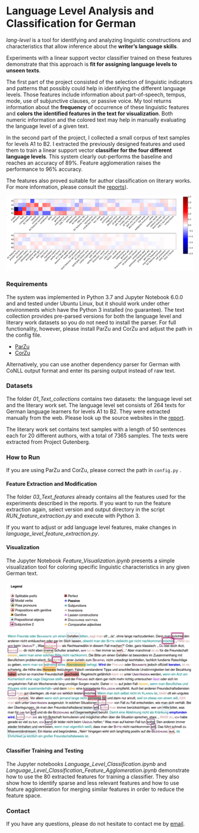 # Language Level Analysis and Classification for German

*lang-level* is a tool for identifying and analyzing linguistic constructions and characteristics that allow inference about the **writer’s language skills**. 

Experiments with a linear support vector classifier trained on these features demonstrate that this approach is **fit for assigning language levels to unseen texts**. 

The first part of the project consisted of the selection of linguistic indicators and patterns that possibly could help in identifying the different language levels. Those features include information about part-of-speech, tempus, mode, use of subjunctive clauses, or passive voice. My tool returns information about the **frequency** of occurrence of these linguistic features and **colors the identified features in the text for visualization**. Both numeric information and the colored text may help in manually evaluating the language level of a given text.

In the second part of the project, I collected a small corpus of text samples for levels A1 to B2. I extracted the previously designed features and used them to train a linear support vector **classifier for the four different language levels**. This system clearly out-performs the baseline and reaches an accuracy of 89%. Feature agglomeration raises the performance to 96% accuracy.

The features also proved suitable for author classification on literary works. For more information, please consult the [reports](04_Reports)).



![feature_coefficients](4_Reports/imgs/feature_coefficients.png)

### Requirements

The system was implemented in Python 3.7 and Jupyter Notebook 6.0.0 and and tested under Ubuntu Linux, but it should work under other environments which have the Python 3 installed (no guarantee). The text collection provides pre-parsed versions for both the language level and literary work datasets so you do not need to install the parser. For full functionality, however, please install ParZu and CorZu and adjust the path in the config file. 

- [ParZu](https://github.com/rsennrich/ParZu)
- [CorZu](https://github.com/dtuggener/CorZu)

Alternatively, you can use another dependency parser for German with CoNLL output format and enter its parsing output instead of raw text.

### Datasets

The folder _01_Text_collections_ contains two datasets: the language level set and the literary work set. The language level set consists of 264 texts for German language learners for levels A1 to B2. They were extracted manually from the web. Please look up the source websites in the [report]([4_Report](4_Reports)/REPORT_JS_Language_Level_Analysis_and_Classification.pdf).

The literary work set contains text samples with a length of 50 sentences each for 20 different authors, with a total of 7365 samples. The texts were extracted from Project Gutenberg.

### How to Run

If you are using ParZu and CorZu, please correct the path in `config.py` .

#### Feature Extraction and Modification

The folder _03_Text_features_ already contains all the features used for the experiments described in the reports. If you want to run the feature extraction again, select version and output directory in the script _RUN_feature_extraction.py_ and execute with Python 3.

If you want to adjust or add language level features, make changes in _language_level_feature_extraction.py_. 

#### Visualization

The Jupyter Notebook _Feature_Visualization.ipynb_ presents a simple visualization tool for coloring specific linguistic characteristics in any given German text. 

#### ![text_visualization](4_Reports/imgs/text_visualization.png)

#### Classifier Training and Testing

The Jupyter notebooks _Language_Level_Classification.ipynb_ and  _Language_Level_Classification_Feature_Agglomeration.ipynb_  demonstrate how to use the 80 extracted features for training a classifier. They also show how to identify sparse and less relevant features and how to use feature agglomeration for merging similar features in order to reduce the feature space. 



### Contact

If you have any questions, please do not hesitate to contact me by [email](https://user-images.githubusercontent.com/42718928/60554359-d4f49080-9cfc-11e9-92c9-e81852790ff8.png). 